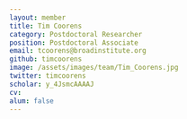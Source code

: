 ```yaml
---
layout: member
title: Tim Coorens
category: Postdoctoral Researcher
position: Postdoctoral Associate
email: tcoorens@broadinstitute.org
github: timcoorens
image: /assets/images/team/Tim_Coorens.jpg
twitter: timcoorens
scholar: y_4JsmcAAAAJ
cv:
alum: false
---
```




